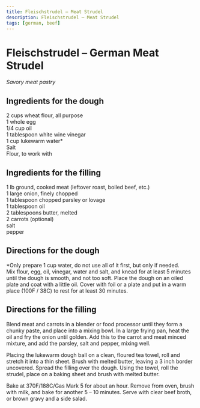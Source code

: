 ```yaml
---
title: Fleischstrudel – Meat Strudel
description: Fleischstrudel – Meat Strudel
tags: [german, beef]
---
```


# Fleischstrudel – German Meat Strudel
*Savory meat pastry*

## Ingredients for the dough
2 cups wheat flour, all purpose  
1 whole egg  
1/4 cup oil  
1 tablespoon white wine vinegar  
1 cup lukewarm water*  
Salt  
Flour, to work with

## Ingredients for the filling
1 lb ground, cooked meat (leftover roast, boiled beef, etc.)  
1 large onion, finely chopped  
1 tablespoon chopped parsley or lovage  
1 tablespoon oil  
2 tablespoons butter, melted  
2 carrots (optional)  
salt  
pepper

## Directions for the dough
*Only prepare 1 cup water, do not use all of it first, but only if needed.  
Mix flour, egg, oil, vinegar, water and salt, and knead for at least 5 minutes until the dough is smooth, and not too soft. Place the dough on an oiled plate and coat with a little oil. Cover with foil or a plate and put in a warm place (100F / 38C) to rest for at least 30 minutes.

## Directions for the filling
Blend meat and carrots in a blender or food processor until they form a chunky paste, and place into a mixing bowl. In a large frying pan, heat the oil and fry the onion until golden. Add this to the carrot and meat minced mixture, and add the parsley, salt and pepper, mixing well.

Placing the lukewarm dough ball on a clean, floured tea towel, roll and stretch it into a thin sheet. Brush with melted butter, leaving a 3 inch border uncovered. Spread the filling over the dough. Using the towel, roll the strudel, place on a baking sheet and brush with melted butter.

Bake at 370F/188C/Gas Mark 5 for about an hour. Remove from oven, brush with milk, and bake for another 5 – 10 minutes. Serve with clear beef broth, or brown gravy and a side salad.